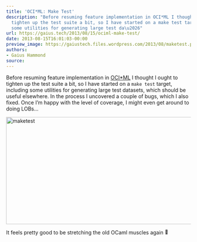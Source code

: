 ```yaml
---
title: 'OCI*ML: Make Test'
description: "Before resuming feature implementation in OCI*ML I thought I ought to
  tighten up the test suite a bit, so I have started on a make test target, including
  some utilities for generating large test da\u2026"
url: https://gaius.tech/2013/08/15/ociml-make-test/
date: 2013-08-15T16:01:03-00:00
preview_image: https://gaiustech.files.wordpress.com/2013/08/maketest.png
authors:
- Gaius Hammond
source:
---
```


<p>Before resuming feature implementation in <a href="http://gaiustech.github.io/ociml/">OCI*ML</a> I thought I ought to tighten up the test suite a bit, so I have started on a <code>make test</code> target, including some utilities for generating large test datasets, which should be useful elsewhere. In the process I uncovered a couple of bugs, which I also fixed. Once I&rsquo;m happy with the level of coverage, I might even get around to doing LOBs&hellip;</p>
<p><a href="https://gaiustech.files.wordpress.com/2013/08/maketest.png"><img src="https://gaiustech.files.wordpress.com/2013/08/maketest.png?w=640&amp;h=292" data-attachment-id="2274" data-permalink="https://gaius.tech/2013/08/15/ociml-make-test/maketest/" data-orig-file="https://gaiustech.files.wordpress.com/2013/08/maketest.png" data-orig-size="917,419" data-comments-opened="1" data-image-meta="{&quot;aperture&quot;:&quot;0&quot;,&quot;credit&quot;:&quot;&quot;,&quot;camera&quot;:&quot;&quot;,&quot;caption&quot;:&quot;&quot;,&quot;created_timestamp&quot;:&quot;0&quot;,&quot;copyright&quot;:&quot;&quot;,&quot;focal_length&quot;:&quot;0&quot;,&quot;iso&quot;:&quot;0&quot;,&quot;shutter_speed&quot;:&quot;0&quot;,&quot;title&quot;:&quot;&quot;}" data-image-title="maketest" data-image-description="" data-image-caption="" data-medium-file="https://gaiustech.files.wordpress.com/2013/08/maketest.png?w=300" data-large-file="https://gaiustech.files.wordpress.com/2013/08/maketest.png?w=640" alt="maketest" width="640" height="292" class="aligncenter size-full wp-image-2274" srcset="https://gaiustech.files.wordpress.com/2013/08/maketest.png?w=640&amp;h=292 640w, https://gaiustech.files.wordpress.com/2013/08/maketest.png?w=150&amp;h=69 150w, https://gaiustech.files.wordpress.com/2013/08/maketest.png?w=300&amp;h=137 300w, https://gaiustech.files.wordpress.com/2013/08/maketest.png?w=768&amp;h=351 768w, https://gaiustech.files.wordpress.com/2013/08/maketest.png 917w" sizes="(max-width: 640px) 100vw, 640px"/></a></p>
<p>It feels pretty good to be stretching the old OCaml muscles again <img src="https://s0.wp.com/wp-content/mu-plugins/wpcom-smileys/twemoji/2/72x72/1f642.png" alt="&#128578;" class="wp-smiley" style="height: 1em; max-height: 1em;"/></p>

